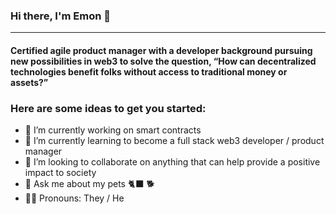 ### Hi there, I'm Emon 👋
---
#### Certified agile product manager with a developer background pursuing new possibilities in web3 to solve the question, “How can decentralized technologies benefit folks without access to traditional money or assets?”

### Here are some ideas to get you started:</br>
- 🔭 I’m currently working on smart contracts
- 🌱 I’m currently learning to become a full stack web3 developer / product manager
- 👯 I’m looking to collaborate on anything that can help provide a positive impact to society
- 💬 Ask me about my pets 🐈‍⬛ 🐕
- 🤷🏽  Pronouns: They / He

